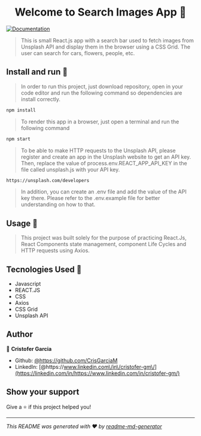 <h1 align="center">Welcome to Search Images App 👋</h1>
<p>
  <a href="https://unsplash.com/documentation#search-photos" target="_blank">
    <img alt="Documentation" src="https://img.shields.io/badge/documentation-yes-brightgreen.svg" />
  </a>
</p>

> This is small React.js app with a search bar used to fetch images from Unsplash API and display them in the browser using a CSS Grid. The user can search for cars, flowers, people, etc.

## Install and run :rocket:

> In order to run this project, just download repository, open in your code editor and run the following command so dependencies are install correctly.

```sh
npm install
```

> To render this app in a browser, just open a terminal and run the following command

```sh
npm start
```

> To be able to make HTTP requests to the Unsplash API, please register and create an app in the Unsplash website to get an API key. Then, replace the value of process.env.REACT_APP_API_KEY in the file called unsplash.js with your API key.

```sh
https://unsplash.com/developers
```

> In addition, you can create an .env file and add the value of the API key there. Please refer to the .env.example file for better understanding on how to that.

## Usage :school_satchel:

> This project was built solely for the purpose of practicing React.Js, React Components state management, component Life Cycles and HTTP requests using Axios.

## Tecnologies Used :nut_and_bolt:

- Javascript
- REACT.JS
- CSS
- Axios
- CSS Grid
- Unsplash API

## Author

👤 **Cristofer Garcia**

- Github: [@https:\/\/github.com\/CrisGarciaM](https://github.com/https://github.com/CrisGarciaM)
- LinkedIn: [@https:\/\/www.linkedin.com\/in\/cristofer-gm\/](https://linkedin.com/in/https://www.linkedin.com/in/cristofer-gm/)

## Show your support

Give a ⭐️ if this project helped you!

---

_This README was generated with ❤️ by [readme-md-generator](https://github.com/kefranabg/readme-md-generator)_
